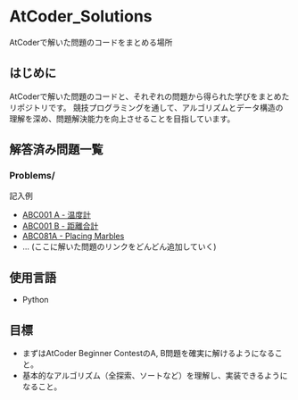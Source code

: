 # AtCoder_Solutions
AtCoderで解いた問題のコードをまとめる場所

## はじめに
AtCoderで解いた問題のコードと、それぞれの問題から得られた学びをまとめたリポジトリです。
競技プログラミングを通して、アルゴリズムとデータ構造の理解を深め、問題解決能力を向上させることを目指しています。

## 解答済み問題一覧

### Problems/
記入例
* [ABC001 A - 温度計](Problems/ABC001_A_Temperature/memo.md)
* [ABC001 B - 距離合計](Problems/ABC001_B_TotalDistance/memo.md)
* [ABC081A - Placing Marbles](Problems/ABC081A_PlacingMarbles/memo.md)
* ... (ここに解いた問題のリンクをどんどん追加していく)

## 使用言語
* Python

## 目標
* まずはAtCoder Beginner ContestのA, B問題を確実に解けるようになること。
* 基本的なアルゴリズム（全探索、ソートなど）を理解し、実装できるようになること。

